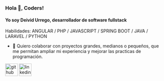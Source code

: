 ### Hola 👋, Coders!
#### Yo soy Deivid Urrego, desarrollador de software fullstack

Habilidades: ANGULAR / PHP / JAVASCRIPT / SPRING BOOT / JAVA / LARAVEL / PYTHON

- 👯 Quiero colaborar con proyectos grandes, medianos o pequeños, que me permitan ampliar mi experiencia y mejorar las practicas de programación. 


[<img src='https://cdn.jsdelivr.net/npm/simple-icons@3.0.1/icons/github.svg' alt='github' height='40'>](https://github.com/https://github.com/dhurrego)  [<img src='https://cdn.jsdelivr.net/npm/simple-icons@3.0.1/icons/linkedin.svg' alt='linkedin' height='40'>](https://www.linkedin.com/in/deivid-urrego/)  

